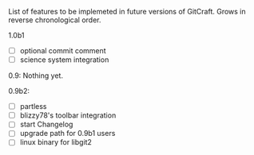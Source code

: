 List of features to be implemeted in future versions of GitCraft. Grows in reverse
chronological order.


1.0b1
 - [ ] optional commit comment
 - [ ] science system integration

0.9: Nothing yet.

0.9b2:
 - [ ] partless
 - [ ] blizzy78's toolbar integration
 - [ ] start Changelog
 - [ ] upgrade path for 0.9b1 users
 - [ ] linux binary for libgit2
